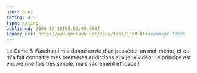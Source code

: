 ```yaml
---
user: Spoz
rating: 4.5
type: rating
published: 2009-12-18T08:03:49.000Z
legacy_url: http://www.emunova.net/veda/test/1350.htm#comment-12626
---
```

Le Game & Watch qui m'a donné envie d'en posséder un moi-même, et qui m'a fait connaitre mes premières addictions aux jeux vidéo. Le principe est encore une fois très simple, mais sacrément efficace !